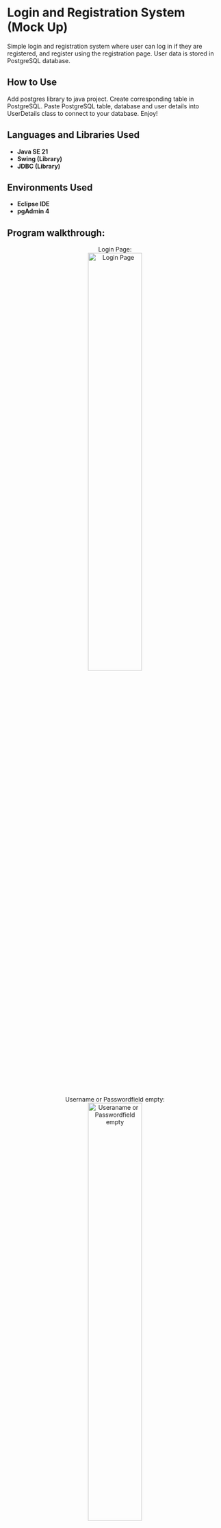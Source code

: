 <h1>Login and Registration System (Mock Up)</h1>

Simple login and registration system where user can log in if they are registered, and register using the registration page. User data is stored in PostgreSQL database.
<br />

<h2>How to Use</h2>
Add postgres library to java project. Create corresponding table in PostgreSQL. Paste PostgreSQL table, database and user details into UserDetails class to connect to your database. Enjoy!
<br />


<h2>Languages and Libraries Used</h2>

- <b>Java SE 21</b>
- <b>Swing (Library)</b>
- <b>JDBC (Library)</b>

<h2>Environments Used</h2>

- <b>Eclipse IDE</b>
- <b>pgAdmin 4</b>

<h2>Program walkthrough:</h2>

<p align="center">
Login Page: <br/>
<img src="https://i.imgur.com/rXBkcrF.png" height="50%" width="50%" alt="Login Page"/>
<br />
<br />
Username or Passwordfield empty:  <br/>
<img src="https://i.imgur.com/tJucAo7.png" height="50%" width="50%" alt="Useraname or Passwordfield empty"/>
<br />
<br />
Username or Password incorrect: <br/>
<img src="https://i.imgur.com/hgGsbib.png" height="50%" width="50%" alt="Username or Password incorrect"/>
<br />
<br />
Registration Page:  <br/>
<img src="https://i.imgur.com/YrNhSX2.png" height="50%" width="50%" alt="Registration Page"/>
<br />
<br />
Username already exists:  <br/>
<img src="https://i.imgur.com/1mG0UvZ.png" height="50%" width="50%" alt="Username taken"/>
<br />
<br />
Passwords don't match:  <br/>
<img src="https://i.imgur.com/XD1TG05.png" height="50%" width="50%" alt="Passwords don't match"/>
<br />
<br />
Invalid Email:  <br/>
<img src="https://i.imgur.com/yeRok41.png" height="50%" width="50%" alt="Invalid Email"/>
<br />
<br />
Successfully logged in:  <br/>
<img src="https://i.imgur.com/JJScwoX.png" height="50%" width="50%" alt="Welcome Page"/>


<!--
 ```diff
- text in red
+ text in green
! text in orange
# text in gray
@@ text in purple (and bold)@@
```
--!>
